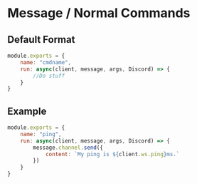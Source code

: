 # **Message / Normal Commands**
## **Default Format**
```js
module.exports = {
    name: "cmdname",
    run: async(client, message, args, Discord) => {
        //Do stuff
    }
}
```

## **Example**
```js
module.exports = {
    name: "ping",
    run: async(client, message, args, Discord) => {
        message.channel.send({
            content: `My ping is ${client.ws.ping}ms.`
        })
    }
}
```